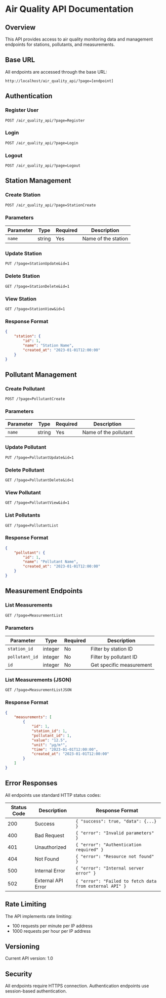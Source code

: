 # Air Quality API Documentation

## Overview
This API provides access to air quality monitoring data and management endpoints for stations, pollutants, and measurements.

## Base URL
All endpoints are accessed through the base URL:
```
http://localhost/air_quality_api/?page=[endpoint]
```

## Authentication

### Register User
```http
POST /air_quality_api/?page=Register
```

### Login
```http
POST /air_quality_api/?page=Login
```

### Logout
```http
POST /air_quality_api/?page=Logout
```

## Station Management

### Create Station
```http
POST /air_quality_api/?page=StationCreate
```

### Parameters
| Parameter | Type | Required | Description |
|-----------|------|----------|-------------|
| `name` | string | Yes | Name of the station |

### Update Station
```http
PUT /?page=StationUpdate&id=1
```

### Delete Station
```http
GET /?page=StationDelete&id=1
```

### View Station
```http
GET /?page=StationView&id=1
```

### Response Format
```json
{
    "station": {
        "id": 1,
        "name": "Station Name",
        "created_at": "2023-01-01T12:00:00"
    }
}
```

## Pollutant Management

### Create Pollutant
```http
POST /?page=PollutantCreate
```

### Parameters
| Parameter | Type | Required | Description |
|-----------|------|----------|-------------|
| `name` | string | Yes | Name of the pollutant |

### Update Pollutant
```http
PUT /?page=PollutantUpdate&id=1
```

### Delete Pollutant
```http
GET /?page=PollutantDelete&id=1
```

### View Pollutant
```http
GET /?page=PollutantView&id=1
```

### List Pollutants
```http
GET /?page=PollutantList
```

### Response Format
```json
{
    "pollutant": {
        "id": 1,
        "name": "Pollutant Name",
        "created_at": "2023-01-01T12:00:00"
    }
}
```

## Measurement Endpoints

### List Measurements
```http
GET /?page=MeasurementList
```

### Parameters
| Parameter | Type | Required | Description |
|-----------|------|----------|-------------|
| `station_id` | integer | No | Filter by station ID |
| `pollutant_id` | integer | No | Filter by pollutant ID |
| `id` | integer | No | Get specific measurement |

### List Measurements (JSON)
```http
GET /?page=MeasurementListJSON
```

### Response Format
```json
{
    "measurements": [
        {
            "id": 1,
            "station_id": 1,
            "pollutant_id": 1,
            "value": "12.5",
            "unit": "µg/m³",
            "time": "2023-01-01T12:00:00",
            "created_at": "2023-01-01T12:00:00"
        }
    ]
}
```

## Error Responses
All endpoints use standard HTTP status codes:

| Status Code | Description | Response Format |
|-------------|-------------|-----------------|
| 200 | Success | `{ "success": true, "data": {...} }` |
| 400 | Bad Request | `{ "error": "Invalid parameters" }` |
| 401 | Unauthorized | `{ "error": "Authentication required" }` |
| 404 | Not Found | `{ "error": "Resource not found" }` |
| 500 | Internal Error | `{ "error": "Internal server error" }` |
| 502 | External API Error | `{ "error": "Failed to fetch data from external API" }` |

## Rate Limiting
The API implements rate limiting:
- 100 requests per minute per IP address
- 1000 requests per hour per IP address

## Versioning
Current API version: 1.0

## Security
All endpoints require HTTPS connection. Authentication endpoints use session-based authentication.